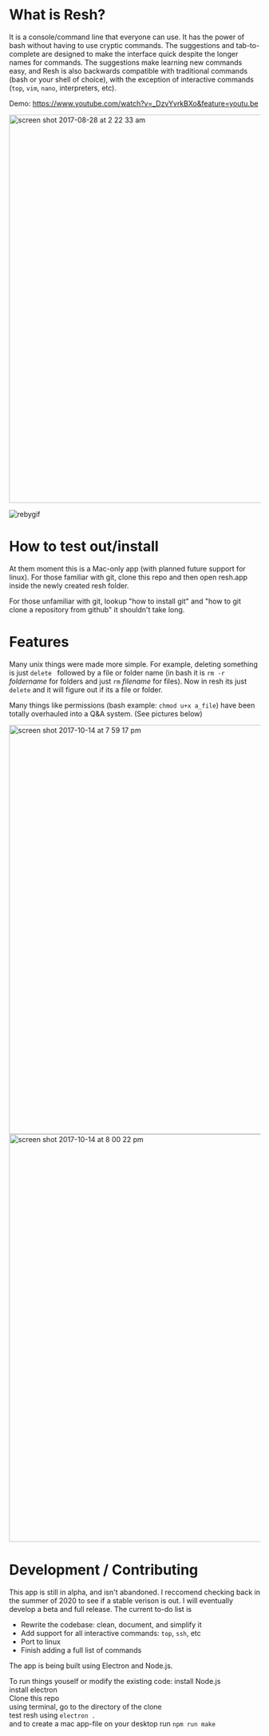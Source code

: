 # What is Resh?
It is a console/command line that everyone can use. It has the power of bash without having to use cryptic commands. The suggestions and tab-to-complete are designed to make the interface quick despite the longer names for commands. The suggestions make learning new commands easy, and Resh is also backwards compatible with traditional commands (bash or your shell of choice), with the exception of interactive commands (`top`, `vim`, `nano`, interpreters, etc).

Demo: https://www.youtube.com/watch?v=_DzvYvrkBXo&feature=youtu.be

<img width="776" alt="screen shot 2017-08-28 at 2 22 33 am" src="https://user-images.githubusercontent.com/17692058/29763276-1ef8629c-8b98-11e7-9a9c-1154195a5f52.png">

![rebygif](https://user-images.githubusercontent.com/17692058/29953404-8ec19c4c-8e95-11e7-8770-c628ee57dfe0.gif)


# How to test out/install
At them moment this is a Mac-only app (with planned future support for linux). For those familiar with git, clone this repo and then open resh.app inside the newly created resh folder.

For those unfamiliar with git, lookup "how to install git" and "how to git clone a repository from github" it shouldn't take long.


# Features
Many unix things were made more simple. For example, deleting something is just `delete ` followed by a file or folder name (in bash it is `rm -r` *foldername* for folders and just `rm` *filename* for files). Now in resh its just `delete` and it will figure out if its a file or folder.

Many things like permissions (bash example: `chmod u+x a_file`) have been totally overhauled into a Q&A system. (See pictures below)

<img width="818" alt="screen shot 2017-10-14 at 7 59 17 pm" src="https://user-images.githubusercontent.com/17692058/31580593-3ebdad60-b11a-11e7-8bc9-78806039eb37.png">
<img width="815" alt="screen shot 2017-10-14 at 8 00 22 pm" src="https://user-images.githubusercontent.com/17692058/31580605-60274d4e-b11a-11e7-8001-77d2a3a7af8c.png">



# Development / Contributing

This app is still in alpha, and isn't abandoned. I reccomend checking back in the summer of 2020 to see if a stable verison is out. I will eventually develop a beta and full release. The current to-do list is
* Rewrite the codebase: clean, document, and simplify it
* Add support for all interactive commands: `top`, `ssh`, etc
* Port to linux
* Finish adding a full list of commands

The app is being built using Electron and Node.js.

To run things youself or modify the existing code: 
    install Node.js <br>
    install electron <br>
    Clone this repo <br> 
    using terminal, go to the directory of the clone <br>
    test resh using `electron .` <br>
    and to create a mac app-file on your desktop run `npm run make`


